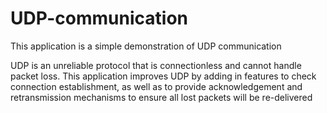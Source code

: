 # UDP-communication
This application is a simple demonstration of UDP communication

UDP is an unreliable protocol that is connectionless and cannot handle packet loss. 
This application improves UDP by adding in features to check connection establishment, as well as to
provide acknowledgement and retransmission mechanisms to ensure all lost packets will be re-delivered
